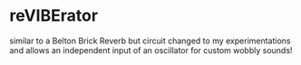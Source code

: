 # reVIBErator
similar to a Belton Brick Reverb
but circuit changed to my experimentations and allows an independent input of an oscillator for custom wobbly sounds!

